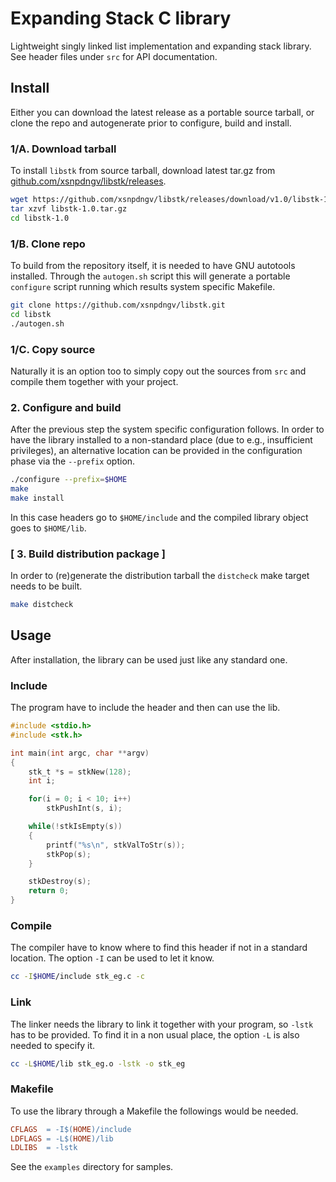 Expanding Stack C library
=========================

Lightweight singly linked list implementation and expanding stack library.
See header files under `src` for API documentation.


Install
-------

Either you can download the latest release as a portable source tarball,
or clone the repo and autogenerate prior to configure, build and install.

### 1/A. Download tarball

To install `libstk` from source tarball, download latest tar.gz from
[github.com/xsnpdngv/libstk/releases](https://github.com/xsnpdngv/libstk/releases).

```bash
wget https://github.com/xsnpdngv/libstk/releases/download/v1.0/libstk-1.0.tar.gz
tar xzvf libstk-1.0.tar.gz
cd libstk-1.0
```

### 1/B. Clone repo

To build from the repository itself, it is needed to have GNU
autotools installed. Through the `autogen.sh` script this will generate
a portable `configure` script running which results system specific Makefile.

```bash
git clone https://github.com/xsnpdngv/libstk.git
cd libstk
./autogen.sh
```

### 1/C. Copy source

Naturally it is an option too to simply copy out the sources from `src`
and compile them together with your project.

### 2. Configure and build

After the previous step the system specific configuration follows. In order
to have the library installed to a non-standard place (due to e.g.,
insufficient privileges), an alternative location can be provided in
the configuration phase via the `--prefix` option.

```bash
./configure --prefix=$HOME
make
make install
```

In this case headers go to `$HOME/include` and the compiled library object
goes to `$HOME/lib`.

### [ 3. Build distribution package ]

In order to (re)generate the distribution tarball the `distcheck`
make target needs to be built.

```bash
make distcheck
```


Usage
-----

After installation, the library can be used just like any standard one.

### Include

The program have to include the header and then can use the lib.

```c
#include <stdio.h>
#include <stk.h>

int main(int argc, char **argv)
{
    stk_t *s = stkNew(128);
    int i;

    for(i = 0; i < 10; i++)
        stkPushInt(s, i);

    while(!stkIsEmpty(s))
    {
        printf("%s\n", stkValToStr(s));
        stkPop(s);
    }

    stkDestroy(s);
    return 0;
}
```

### Compile

The compiler have to know where to find this header if not in a standard
location. The option `-I` can be used to let it know.

```bash
cc -I$HOME/include stk_eg.c -c
```

### Link

The linker needs the library to link it together with your program, so
`-lstk` has to be provided. To find it in a non usual place, the option
`-L` is also needed to specify it.

```bash
cc -L$HOME/lib stk_eg.o -lstk -o stk_eg
```

### Makefile

To use the library through a Makefile the followings would be needed.

```Makefile
CFLAGS  = -I$(HOME)/include
LDFLAGS = -L$(HOME)/lib
LDLIBS  = -lstk
```

See the `examples` directory for samples.
